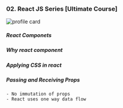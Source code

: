 ### 02. React JS Series [Ultimate Course]
![profile card](https://github.com/user-attachments/assets/b42aeb2e-99d8-4aa2-93d2-4d41657d07bb)

##### React Componets

##### Why react component

##### Applying CSS in react

##### Passing and Receiving Props

    - No immutation of props
    - React uses one way data flow
